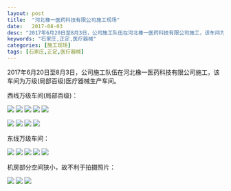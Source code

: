 ```yaml
---
layout: post
title:  "河北橡一医药科技有限公司施工现场"
date:   2017-08-03
desc: "2017年6月20日至8月3日，公司施工队伍在河北橡一医药科技有限公司施工，该车间为万级(局部百级)医疗器械生产车间。"
keywords: "石家庄,正定,医疗器械"
categories: [施工现场]
tags: [石家庄,正定,医疗器械]
---
```


2017年6月20日至8月3日，公司施工队伍在河北橡一医药科技有限公司施工，该车间为万级(局部百级)医疗器械生产车间。

西线万级车间(局部百级)：

<a href="/static/img/2017/08/0301.jpg" data-fancybox><img src="/static/img/2017/08/0301s.jpg"></a>  <a href="/static/img/2017/08/0302.jpg" data-fancybox><img src="/static/img/2017/08/0302s.jpg"></a>  <a href="/static/img/2017/08/0303.jpg" data-fancybox><img src="/static/img/2017/08/0303s.jpg"></a>  <a href="/static/img/2017/08/0304.jpg" data-fancybox><img src="/static/img/2017/08/0304s.jpg"></a>  <a href="/static/img/2017/08/0305.jpg" data-fancybox><img src="/static/img/2017/08/0305s.jpg"></a>

<a href="/static/img/2017/08/0306.jpg" data-fancybox><img src="/static/img/2017/08/0306s.jpg"></a>  <a href="/static/img/2017/08/0307.jpg" data-fancybox><img src="/static/img/2017/08/0307s.jpg"></a>  <a href="/static/img/2017/08/0308.jpg" data-fancybox><img src="/static/img/2017/08/0308s.jpg"></a>  <a href="/static/img/2017/08/0309.jpg" data-fancybox><img src="/static/img/2017/08/0309s.jpg"></a>

东线万级车间：

<a href="/static/img/2017/08/0310.jpg" data-fancybox><img src="/static/img/2017/08/0310s.jpg"></a>  <a href="/static/img/2017/08/0311.jpg" data-fancybox><img src="/static/img/2017/08/0311s.jpg"></a>  <a href="/static/img/2017/08/0312.jpg" data-fancybox><img src="/static/img/2017/08/0312s.jpg"></a>  <a href="/static/img/2017/08/0313.jpg" data-fancybox><img src="/static/img/2017/08/0313s.jpg"></a>  <a href="/static/img/2017/08/0314.jpg" data-fancybox><img src="/static/img/2017/08/0314s.jpg"></a>

机房部分空间狭小，故不利于拍摄照片：

<a href="/static/img/2017/08/0315.jpg" data-fancybox><img src="/static/img/2017/08/0315s.jpg"></a>  <a href="/static/img/2017/08/0316.jpg" data-fancybox><img src="/static/img/2017/08/0316s.jpg"></a>  <a href="/static/img/2017/08/0317.jpg" data-fancybox><img src="/static/img/2017/08/0317s.jpg"></a>
